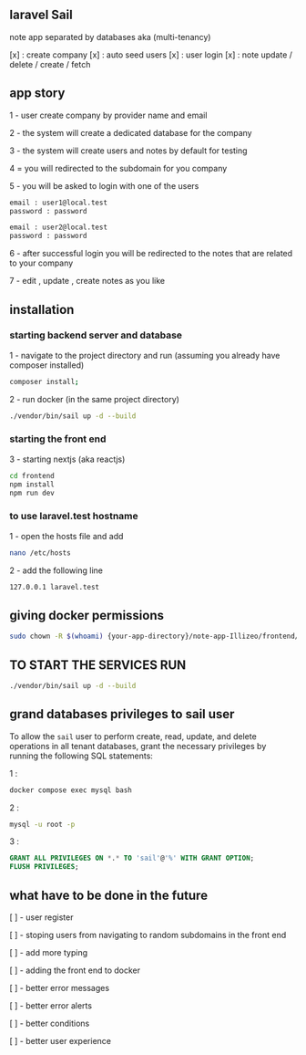 ## laravel Sail 
note app separated  by databases aka (multi-tenancy)

[x] : create company
[x] : auto seed users
[x] : user login
[x] : note update / delete / create / fetch 

## app story 

1 - user create company by provider name and email

2 - the system will create a dedicated database for the company

3 - the system will create users and notes by default for testing

4 = you will redirected to the subdomain for you company

5 - you will be asked to login with one of the users 

```bash
email : user1@local.test
password : password

email : user2@local.test
password : password
```
6 - after successful login you will be redirected to the notes that are related to your company

7 - edit , update , create notes as you like 

## installation 

### starting backend server and database 

1 - navigate to the project directory and run  (assuming you already have composer installed)
```bash
composer install;
```

2 - run docker (in the same project directory)

```bash
./vendor/bin/sail up -d --build
```
### starting the front end 
3 -  starting nextjs (aka reactjs)

```bash
cd frontend
npm install
npm run dev
```

### to use laravel.test hostname 
1 - open  the hosts file and add 
```bash 
nano /etc/hosts
```
2 - add the following line
```bash 
127.0.0.1 laravel.test
```

## giving docker permissions
```bash
sudo chown -R $(whoami) {your-app-directory}/note-app-Illizeo/frontend/app 
```

## TO START THE SERVICES RUN 
```bash
./vendor/bin/sail up -d --build
```

## grand databases privileges to sail user 
To allow the `sail` user to perform create, read, update, and delete operations in all tenant databases, grant the necessary privileges by running the following SQL statements:

1 :
```bash
docker compose exec mysql bash
```

2 :
```bash
mysql -u root -p
```

3 :
```sql
GRANT ALL PRIVILEGES ON *.* TO 'sail'@'%' WITH GRANT OPTION;
FLUSH PRIVILEGES;
```

## what have to be done in the future

[ ] - user register

[ ] - stoping users from navigating to random subdomains in the front end 

[ ] - add more typing 

[ ] - adding the front end to docker 

[ ] - better error messages

[ ] - better error alerts

[ ] - better conditions

[ ] - better user experience